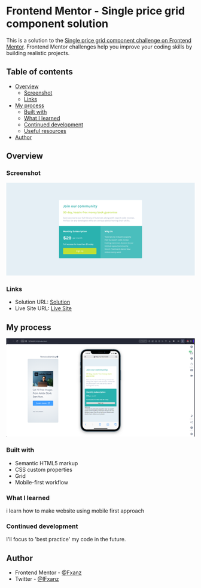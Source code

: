 # Frontend Mentor - Single price grid component solution

This is a solution to the [Single price grid component challenge on Frontend Mentor](https://www.frontendmentor.io/challenges/single-price-grid-component-5ce41129d0ff452fec5abbbc). Frontend Mentor challenges help you improve your coding skills by building realistic projects. 

## Table of contents

- [Overview](#overview)
  - [Screenshot](#screenshot)
  - [Links](#links)
- [My process](#my-process)
  - [Built with](#built-with)
  - [What I learned](#what-i-learned)
  - [Continued development](#continued-development)
  - [Useful resources](#useful-resources)
- [Author](#author)

## Overview

### Screenshot

![](./src/assets/images/Result.png)

### Links

- Solution URL: [Solution](https://www.frontendmentor.io/solutions/qr-code-component-using-html-css-9kojabnwDp)
- Live Site URL: [Live Site](https://all-frontendmentor.vercel.app/Single%20price%20grid/index.html)

## My process

![](./src/assets/images/Process.png)

### Built with

- Semantic HTML5 markup
- CSS custom properties
- Grid
- Mobile-first workflow

### What I learned
i learn how to make website using mobile first approach

### Continued development

I'll focus to 'best practice' my code in the future.

## Author

- Frontend Mentor - [@Fxanz](https://www.frontendmentor.io/profile/Fxanz)
- Twitter - [@IFxanz](https://www.twitter.com/IFxanz)
